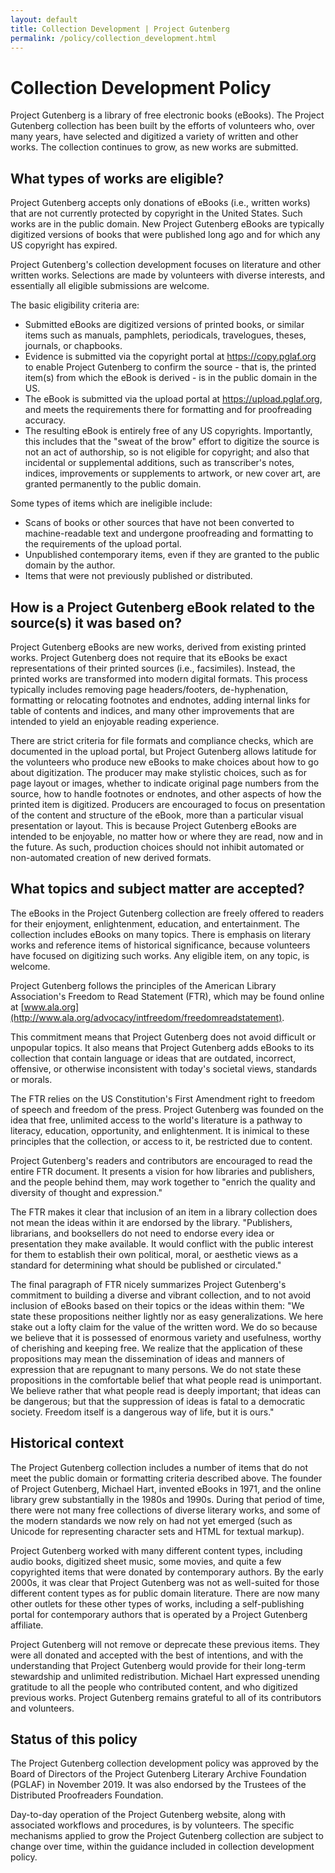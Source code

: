```yaml
---
layout: default
title: Collection Development | Project Gutenberg
permalink: /policy/collection_development.html
---
```


Collection Development Policy
=============================

Project Gutenberg is a library of free electronic books (eBooks).  The
Project Gutenberg collection has been built by the efforts of
volunteers who, over many years, have selected and digitized a variety
of written and other works. The collection continues to grow, as new
works are submitted.

## What types of works are eligible?

Project Gutenberg accepts only donations of eBooks (i.e., written
works) that are not currently protected by copyright in the United
States. Such works are in the public domain.  New Project Gutenberg
eBooks are typically digitized versions of books that were published
long ago and for which any US copyright has expired.

Project Gutenberg's collection development focuses on literature and
other written works.  Selections are made by volunteers with diverse
interests, and essentially all eligible submissions are welcome.

The basic eligibility criteria are: 
- Submitted eBooks are digitized
versions of printed books, or similar items such as manuals,
pamphlets, periodicals, travelogues, theses, journals, or chapbooks.
- Evidence is submitted via the copyright portal at
https://copy.pglaf.org to enable Project Gutenberg to confirm the
source - that is, the printed item(s) from which the eBook is 
derived - is in the public domain in the US.
- The eBook is submitted via the
upload portal at https://upload.pglaf.org, and meets the requirements
there for formatting and for proofreading accuracy.  
- The resulting eBook is entirely free of any US
copyrights. Importantly, this includes that the "sweat of the brow"
effort to digitize the source is not an act of authorship, so is not
eligible for copyright; and also that incidental or supplemental
additions, such as transcriber's notes, indices, improvements or
supplements to artwork, or new cover art, are granted permanently to
the public domain.

Some types of items which are ineligible include: 
- Scans of books or other sources that have not been converted to
machine-readable text and undergone proofreading and formatting to the
requirements of the upload portal.
- Unpublished contemporary items, even if they are granted to the
public domain by the author.
- Items that were not previously published or distributed.

## How is a Project Gutenberg eBook related to the source(s) it was based on?

Project Gutenberg eBooks are new works, derived from existing printed
works. Project Gutenberg does not require that its eBooks be exact
representations of their printed sources (i.e., facsimiles). Instead,
the printed works are transformed into modern digital formats. This
process typically includes removing page headers/footers,
de-hyphenation, formatting or relocating footnotes and endnotes,
adding internal links for table of contents and indices, and many
other improvements that are intended to yield an enjoyable reading
experience.

There are strict criteria for file formats and compliance checks,
which are documented in the upload portal, but Project Gutenberg
allows latitude for the volunteers who produce new eBooks to make
choices about how to go about digitization. The producer may make
stylistic choices, such as for page layout or images, whether to
indicate original page numbers from the source, how to handle
footnotes or endnotes, and other aspects of how the printed item is
digitized. Producers are encouraged to focus on presentation of the
content and structure of the eBook, more than a particular visual
presentation or layout. This is because Project Gutenberg eBooks are
intended to be enjoyable, no matter how or where they are read, now
and in the future. As such, production choices should not inhibit
automated or non-automated creation of new derived formats.

## What topics and subject matter are accepted?

The eBooks in the Project Gutenberg collection are freely offered to
readers for their enjoyment, enlightenment, education, and
entertainment. The collection includes eBooks on many topics. There is
emphasis on literary works and reference items of historical
significance, because volunteers have focused on digitizing such
works. Any eligible item, on any topic, is welcome.

Project Gutenberg follows the principles of the American Library
Association's Freedom to Read Statement (FTR), which may be found
online at [www.ala.org](http://www.ala.org/advocacy/intfreedom/freedomreadstatement).

This commitment means that Project Gutenberg does not avoid difficult
or unpopular topics. It also means that Project Gutenberg adds eBooks
to its collection that contain language or ideas that are outdated,
incorrect, offensive, or otherwise inconsistent with today's societal
views, standards or morals.

The FTR relies on the US Constitution's First Amendment right to
freedom of speech and freedom of the press.  Project Gutenberg was
founded on the idea that free, unlimited access to the world's
literature is a pathway to literacy, education, opportunity, and
enlightenment. It is inimical to these principles that the collection,
or access to it, be restricted due to content.

Project Gutenberg's readers and contributors are encouraged to read
the entire FTR document. It presents a vision for how libraries and
publishers, and the people behind them, may work together to "enrich
the quality and diversity of thought and expression."

The FTR makes it clear that inclusion of an item in a library
collection does not mean the ideas within it are endorsed by the
library. "Publishers, librarians, and booksellers do not need to
endorse every idea or presentation they make available. It would
conflict with the public interest for them to establish their own
political, moral, or aesthetic views as a standard for determining
what should be published or circulated."

The final paragraph of FTR nicely summarizes Project Gutenberg's
commitment to building a diverse and vibrant collection, and to not
avoid inclusion of eBooks based on their topics or the ideas within
them: "We state these propositions neither lightly nor as easy
generalizations. We here stake out a lofty claim for the value of the
written word. We do so because we believe that it is possessed of
enormous variety and usefulness, worthy of cherishing and keeping
free. We realize that the application of these propositions may mean
the dissemination of ideas and manners of expression that are
repugnant to many persons. We do not state these propositions in the
comfortable belief that what people read is unimportant. We believe
rather that what people read is deeply important; that ideas can be
dangerous; but that the suppression of ideas is fatal to a democratic
society. Freedom itself is a dangerous way of life, but it is ours."

## Historical context

The Project Gutenberg collection includes a number of items that do
not meet the public domain or formatting criteria described above.
The founder of Project Gutenberg, Michael Hart, invented eBooks in
1971, and the online library grew substantially in the 1980s and
1990s. During that period of time, there were not many free
collections of diverse literary works, and some of the modern
standards we now rely on had not yet emerged (such as Unicode for
representing character sets and HTML for textual markup).

Project Gutenberg worked with many different content types, including
audio books, digitized sheet music, some movies, and quite a few
copyrighted items that were donated by contemporary authors. By the
early 2000s, it was clear that Project Gutenberg was not as
well-suited for those different content types as for public domain
literature. There are now many other outlets for these other types of
works, including a self-publishing portal for contemporary authors
that is operated by a Project Gutenberg affiliate.

Project Gutenberg will not remove or deprecate these previous
items. They were all donated and accepted with the best of intentions,
and with the understanding that Project Gutenberg would provide for
their long-term stewardship and unlimited redistribution. Michael Hart
expressed unending gratitude to all the people who contributed
content, and who digitized previous works. Project Gutenberg remains
grateful to all of its contributors and volunteers.

## Status of this policy

The Project Gutenberg collection development policy was approved by
the Board of Directors of the Project Gutenberg Literary Archive
Foundation (PGLAF) in November 2019. It was also endorsed by the
Trustees of the Distributed Proofreaders Foundation.

Day-to-day operation of the Project Gutenberg website, along with
associated workflows and procedures, is by volunteers. The specific
mechanisms applied to grow the Project Gutenberg collection are
subject to change over time, within the guidance included in
collection development policy.
